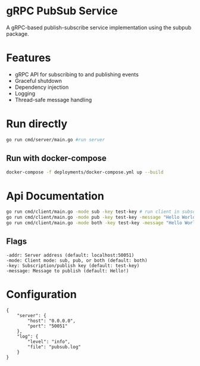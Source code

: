 # gRPC PubSub Service
A gRPC-based publish-subscribe service implementation using the subpub package.

# Features
  - gRPC API for subscribing to and publishing events
  - Graceful shutdown
  - Dependency injection 
  - Logging
  - Thread-safe message handling

# Run directly
```bash
go run cmd/server/main.go #run server
```
## Run with docker-compose
```bash 
docker-compose -f deployments/docker-compose.yml up --build
```

# Api Documentation
```bash
go run cmd/client/main.go -mode sub -key test-key # run client in subscriber mode
go run cmd/client/main.go -mode pub -key test-key -message "Hello World!" # run client in publisher mode
go run cmd/client/main.go -mode both -key test-key -message "Hello World!" # run in client subscriber and publisher mode
```
## Flags
    -addr: Server address (default: localhost:50051)
    -mode: Client mode: sub, pub, or both (default: both)
    -key: Subscription/publish key (default: test-key)
    -message: Message to publish (default: Hello!)

# Configuration
```
{
    "server": {
        "host": "0.0.0.0",
        "port": "50051"
    },
    "log": {
        "level": "info",
        "file": "pubsub.log"
    }
}
```
